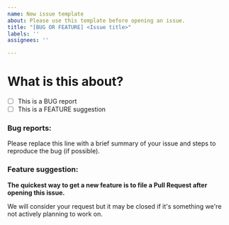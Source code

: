 ```yaml
---
name: New issue template
about: Please use this template before opening an issue.
title: "[BUG OR FEATURE] <Issue title>"
labels: ''
assignees: ''

---
```


<!-- Please make sure to read or README. Always be polite and give us as much details as possible. -->

# What is this about?

- [ ] This is a BUG report
- [ ] This is a FEATURE suggestion

<!-- You can erase any parts of this template not applicable to your Issue. -->

### Bug reports:

Please replace this line with a brief summary of your issue and steps to reproduce the bug (if possible).

### Feature suggestion:

**The quickest way to get a new feature is to file a Pull Request after opening this issue.**

We will consider your request but it may be closed if it's something we're not actively planning to work on.
